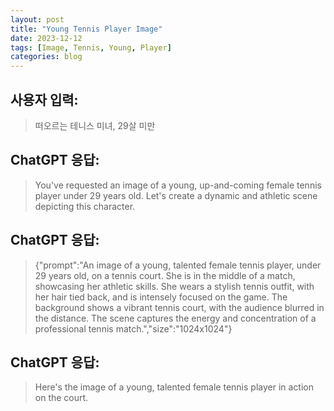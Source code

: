 ```yaml
---
layout: post
title: "Young Tennis Player Image"
date: 2023-12-12
tags: [Image, Tennis, Young, Player]
categories: blog
---
```


## 사용자 입력:
> 떠오르는 테니스 미녀, 29살 미만

## ChatGPT 응답:
> You've requested an image of a young, up-and-coming female tennis player under 29 years old. Let's create a dynamic and athletic scene depicting this character.

## ChatGPT 응답:
> {"prompt":"An image of a young, talented female tennis player, under 29 years old, on a tennis court. She is in the middle of a match, showcasing her athletic skills. She wears a stylish tennis outfit, with her hair tied back, and is intensely focused on the game. The background shows a vibrant tennis court, with the audience blurred in the distance. The scene captures the energy and concentration of a professional tennis match.","size":"1024x1024"}

## ChatGPT 응답:
> Here's the image of a young, talented female tennis player in action on the court.

